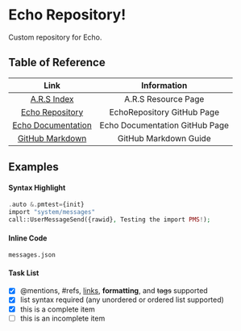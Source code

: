 # Echo Repository!

Custom repository for Echo.

## Table of Reference
| Link  | Information  |
| :--:  | :--:  |
| [A.R.S Index](https://ars.xtclabs.net/index.html)  | A.R.S Resource Page  |
| [Echo Repository](https://github.com/proxikal/EchoRepository)  | EchoRepository GitHub Page  |
| [Echo Documentation](https://github.com/proxikal/Echo)  | Echo Documentation GitHub Page  |
| [GitHub Markdown](https://guides.github.com/features/mastering-markdown/#syntax)  | GitHub Markdown Guide |




## Examples

#### Syntax Highlight
```php
.auto &.pmtest={init}
import "system/messages"
call::UserMessageSend({rawid}, Testing the import PMS!);
```

#### Inline Code
`messages.json`

#### Task List
- [x] @mentions, #refs, [links](), **formatting**, and <del>tags</del> supported
- [x] list syntax required (any unordered or ordered list supported)
- [x] this is a complete item
- [ ] this is an incomplete item

